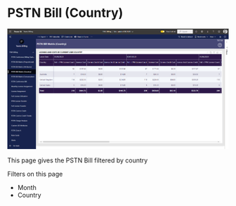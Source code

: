 # PSTN Bill (Country)

![Report Image](TeamsBillingYE/TB7729.png)

This page gives the PSTN Bill filtered by country

Filters on this page

- Month
- Country

